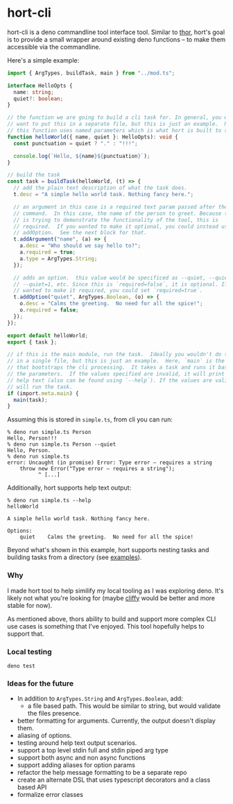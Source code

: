 # hort-cli

hort-cli is a deno commandline tool interface tool. Similar to
[thor](http://whatisthor.com), hort's goal is to provide a small wrapper around
existing deno functions – to make them accessible via the commandline.

Here's a simple example:

```typescript
import { ArgTypes, buildTask, main } from "../mod.ts";

interface HelloOpts {
  name: string;
  quiet?: boolean;
}

// the function we are going to build a cli task for. In general, you would
// want to put this in a separate file, but this is just an example.  Note:
// this function uses named parameters which is what hort is built to support.
function helloWorld({ name, quiet }: HelloOpts): void {
  const punctuation = quiet ? "." : "!!!";

  console.log(`Hello, ${name}${punctuation}`);
}

// build the task
const task = buildTask(helloWorld, (t) => {
  // add the plain text description of what the task does.
  t.desc = "A simple hello world task. Nothing fancy here.";

  // an argument in this case is a required text param passed after the
  // command.  In this case, the name of the person to greet. Because this
  // is trying to demonstrate the functionality of the tool, this is
  // required.  If you wanted to make it optional, you could instead use
  // addOption.  See the next block for that.
  t.addArgument("name", (a) => {
    a.desc = "Who should we say hello to?";
    a.required = true;
    a.type = ArgTypes.String;
  });

  // adds an option.  this value would be specificed as --quiet, --quiet=true,
  // --quiet=1, etc. Since this is `required=false`, it is optional. If you
  // wanted to make it required, you could set `required=true`.
  t.addOption("quiet", ArgTypes.Boolean, (o) => {
    o.desc = "Calms the greeting.  No need for all the spice!";
    o.required = false;
  });
});

export default helloWorld;
export { task };

// if this is the main module, run the task.  Ideally you wouldn't do this
// in a single file, but this is just an example.  Here, `main` is the function
// that bootstraps the cli processing.  It takes a task and runs it based on
// the parameters.  If the values specified are invalid, it will print out the
// help text (also can be found using `--help`). If the values are valid, it
// will run the task.
if (import.meta.main) {
  main(task);
}
```

Assuming this is stored in `simple.ts`, from cli you can run:

```
% deno run simple.ts Person
Hello, Person!!!
% deno run simple.ts Person --quiet
Hello, Person.
% deno run simple.ts
error: Uncaught (in promise) Error: Type error – requires a string
    throw new Error("Type error – requires a string");
          ^ [...]
```

Additionally, hort supports help text output:

```
% deno run simple.ts --help
helloWorld

A simple hello world task. Nothing fancy here.

Options:
    quiet    Calms the greeting.  No need for all the spice!
```

Beyond what's shown in this example, hort supports nesting tasks and building
tasks from a directory (see [examples](./examples)).

### Why

I made hort tool to help similify my local tooling as I was exploring deno. It's
likely not what you're looking for (maybe [cliffy](https://cliffy.io) would be
better and more stable for now).

As mentioned above, thors ability to build and support more complex CLI use
cases is something that I've enjoyed. This tool hopefully helps to support that.

### Local testing

```
deno test
```

### Ideas for the future

- In addition to `ArgTypes.String` and `ArgTypes.Boolean`, add:
  - a file based path. This would be similar to string, but would validate the
    files presence.
- better formatting for arguments. Currently, the output doesn't display them.
- aliasing of options.
- testing around help text output scenarios.
- support a top level stdin full and stdin piped arg type
- support both async and non async functions
- support adding aliases for option params
- refactor the help message formatting to be a separate repo
- create an alternate DSL that uses typescript decorators and a class based API
- formalize error classes
